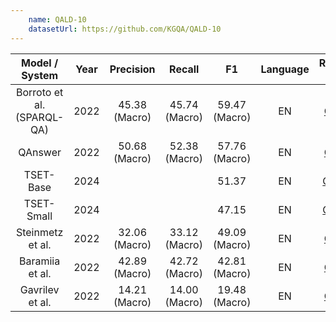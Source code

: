 ```yaml
---
    name: QALD-10
    datasetUrl: https://github.com/KGQA/QALD-10
---
```


|       Model / System       |     Year     |   Precision   |    Recall     |      F1       |                            Language                             |                              Reported by                               |
|:--------------------------:|:------------:|:-------------:|:-------------:|:-------------:|:---------------------------------------------------------------:|:----------------------------------------------------------------------:|
| Borroto et al. (SPARQL-QA) |     2022     | 45.38 (Macro) | 45.74 (Macro) | 59.47 (Macro) |                               EN                                | [GERBIL](https://gerbil-qa.aksw.org/gerbil/experiment?id=202205200035) | 
|          QAnswer           |     2022     | 50.68 (Macro) | 52.38 (Macro) | 57.76 (Macro) |                               EN                                | [GERBIL](https://gerbil-qa.aksw.org/gerbil/experiment?id=202205120000) |
| TSET-Base |     2024     |  |  | 51.37 |                               EN                                | [Qi et. al.](https://www.mdpi.com/2076-3417/14/4/1521) |
| TSET-Small |     2024     |  |  | 47.15 |                               EN                                | [Qi et. al.](https://www.mdpi.com/2076-3417/14/4/1521) |
|      Steinmetz et al.      |     2022     | 32.06 (Macro) | 33.12 (Macro) | 49.09 (Macro) |                               EN                                | [GERBIL](https://gerbil-qa.aksw.org/gerbil/experiment?id=202205260012) |
|      Baramiia et al.       |     2022     | 42.89 (Macro) | 42.72 (Macro) | 42.81 (Macro) |                               EN                                | [GERBIL](https://gerbil-qa.aksw.org/gerbil/experiment?id=202205210032) |
|      Gavrilev et al.       |     2022     | 14.21 (Macro) | 14.00 (Macro) | 19.48 (Macro) |                               EN                                | [GERBIL](https://gerbil-qa.aksw.org/gerbil/experiment?id=202205210032) |

